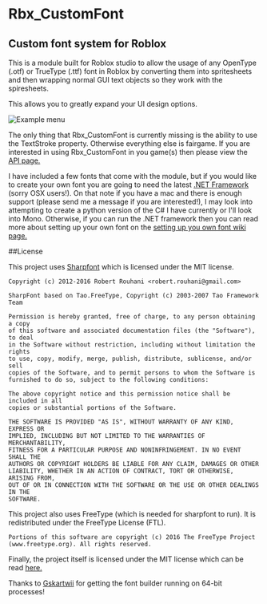 # Rbx_CustomFont

## Custom font system for Roblox

This is a module built for Roblox studio to allow the usage of any OpenType (.otf) or TrueType (.ttf) font in Roblox by converting them into spritesheets and then wrapping normal GUI text objects so they work with the spiresheets.

This allows you to greatly expand your UI design options.

![Example menu](http://i.imgur.com/qh6htfQ.png)

The only thing that Rbx_CustomFont is currently missing is the ability to use the TextStroke property. Otherwise everything else is fairgame. If you are interested in using Rbx_CustomFont in you game(s) then please view the [API page.]()

I have included a few fonts that come with the module, but if you would like to create your own font you are going to need the latest [.NET Framework](https://msdn.microsoft.com/en-us/vstudio/aa496123.aspx) (sorry OSX users!). On that note if you have a mac and there is enough support (please send me a message if you are interested!), I may look into attempting to create a python version of the C# I have currently or I'll look into Mono. Otherwise, if you can run the .NET framework then you can read more about setting up your own font on the [setting up you own font wiki page.](https://github.com/EgoMoose/Rbx_CustomFont/wiki/Creating-your-own-font)

##License

This project uses [Sharpfont](https://github.com/Robmaister/SharpFont) which is licensed under the MIT license.

```
Copyright (c) 2012-2016 Robert Rouhani <robert.rouhani@gmail.com>

SharpFont based on Tao.FreeType, Copyright (c) 2003-2007 Tao Framework Team

Permission is hereby granted, free of charge, to any person obtaining a copy
of this software and associated documentation files (the "Software"), to deal
in the Software without restriction, including without limitation the rights
to use, copy, modify, merge, publish, distribute, sublicense, and/or sell
copies of the Software, and to permit persons to whom the Software is
furnished to do so, subject to the following conditions:

The above copyright notice and this permission notice shall be included in all
copies or substantial portions of the Software.

THE SOFTWARE IS PROVIDED "AS IS", WITHOUT WARRANTY OF ANY KIND, EXPRESS OR
IMPLIED, INCLUDING BUT NOT LIMITED TO THE WARRANTIES OF MERCHANTABILITY,
FITNESS FOR A PARTICULAR PURPOSE AND NONINFRINGEMENT. IN NO EVENT SHALL THE
AUTHORS OR COPYRIGHT HOLDERS BE LIABLE FOR ANY CLAIM, DAMAGES OR OTHER
LIABILITY, WHETHER IN AN ACTION OF CONTRACT, TORT OR OTHERWISE, ARISING FROM,
OUT OF OR IN CONNECTION WITH THE SOFTWARE OR THE USE OR OTHER DEALINGS IN THE
SOFTWARE.
```

This project also uses FreeType (which is needed for sharpfont to run).
It is redistributed under the FreeType License (FTL).

```
Portions of this software are copyright (c) 2016 The FreeType Project
(www.freetype.org). All rights reserved.
```

Finally, the project itself is licensed under the MIT license which can be read [here.](https://github.com/EgoMoose/Rbx_CustomFont/blob/master/LICENSE)

Thanks to [Gskartwii](https://github.com/Gskartwii) for getting the font builder running on 64-bit processes!
